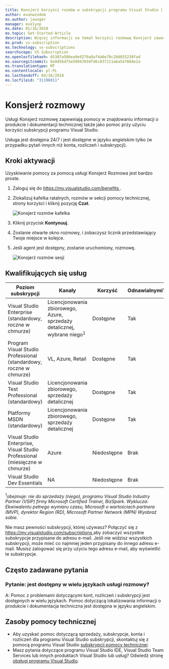 ```yaml
---
title: Konsjerż korzyści rozmów w subskrypcji programu Visual Studio | Dokumentacja firmy Microsoft
author: evanwindom
ms.author: jaunger
manager: evelynp
ms.date: 01/16/2018
ms.topic: Get-Started-Article
description: Więcej informacji na temat korzyści rozmowę Konsjerż zawarte w subskrypcji programu Visual Studio.
ms.prod: vs-subscription
ms.technology: vs-subscriptions
searchscope: VS Subscription
ms.openlocfilehash: 65307a586ea9e9270a8af4a0e70c20d855238fad
ms.sourcegitcommit: 6a9d5bd75e50947659fd6c837111a6a547884e2a
ms.translationtype: MT
ms.contentlocale: pl-PL
ms.lasthandoff: 04/16/2018
ms.locfileid: "31196011"
---
```

# <a name="concierge-chat"></a>Konsjerż rozmowy

Usługi Konsjerż rozmowę zapewniają pomocy w znajdowaniu informacji o produkcie i dokumentacji technicznej także jako pomoc przy użyciu korzyści subskrypcji programu Visual Studio.  

Usługa jest dostępna 24/7 i jest dostępne w języku angielskim tylko (w przypadku pytań innych niż konta, rozliczeń i subskrypcji). 

## <a name="activation-steps"></a>Kroki aktywacji
Uzyskiwanie pomocy za pomocą usługi Konsjerż Rozmowa jest bardzo proste.  
1. Zaloguj się do [ https://my.visualstudio.com/benefits ](https://my.visualstudio.com/benefits?wt.mc_id=o~msft~docs).

2. Zlokalizuj kafelka ratalnych, rozmów w sekcji pomocy technicznej, strony korzyści i kliknij pozycję **Czat**.

    ![Konsjerż rozmów kafelka](_img/vs-concierge-chat/vs-concierge-chat-tile.png)

3. Kliknij przycisk **Kontynuuj**.

4. Zostanie otwarte okno rozmowy, i zobaczysz licznik przedstawiający Twoje miejsce w kolejce.  

5. Jeśli agent jest dostępny, zostanie uruchomiony, rozmowę. 

    ![Konsjerż rozmów sesji](_img/vs-concierge-chat/vs-concierge-chat-session.png)

## <a name="eligibility"></a>Kwalifikujących się usług
| Poziom subskrypcji                                                 |     Kanały                                            | Korzyść                                                          | Odnawialnymi?    |
|--------------------------------------------------------------------|---------------------------------------------------------|------------------------------------------------------------------|---------------|
| Visual Studio Enterprise (standardowy, roczne w chmurze)   | Licencjonowania zbiorowego, Azure, sprzedaży detalicznej, wybrane niego<sup>1</sup> | Dostępne       |  Tak          |
| Program Visual Studio Professional (standardowy, roczne w chmurze) | VL, Azure, Retail                                       | Dostępne                                                            |  Tak          |
| Visual Studio Test Professional (standardowy)                         | Licencjonowania zbiorowego, sprzedaży detalicznej                                              | Dostępne                                             |  Tak          |
| Platformy MSDN (standardowy)                                          | Licencjonowania zbiorowego, sprzedaży detalicznej                                              | Dostępne                                              |  Tak          |
| Visual Studio Enterprise, Visual Studio Professional (miesięczne w chmurze) | Azure | Niedostępne | Brak |
| Visual Studio Dev Essentials | NA  | Niedostępne |Brak |

<sup>1</sup>*obejmuje: nie do sprzedaży (niego), programu Visual Studio Industry Partner (VSIP) firmy Microsoft Certified Trainer, BizSpark.    Wyklucza: Ekwiwalentu pełnego wymiaru czasu, Microsoft o wartościach partnera (MVP), dyrektor Region (RD), Microsoft Partner Network (MPN) Wyobraź sobie.*

Nie masz pewności subskrypcji, której używasz?  Połączyć się z [ https://my.visualstudio.com/subscriptions ](https://my.visualstudio.com/subscriptions?wt.mc_id=o~msft~docs) aby zobaczyć wszystkie subskrypcje przypisane do adresu e-mail. Jeśli nie widzisz wszystkich subskrypcji, może mieć co najmniej jeden przypisany do innego adresu e-mail.  Musisz zalogować się przy użyciu tego adresu e-mail, aby wyświetlić te subskrypcje. 

## <a name="frequently-asked-questions"></a>Często zadawane pytania

### <a name="q--is-the-chat-service-available-in-multiple-languages"></a>Pytanie: jest dostępny w wielu językach usługi rozmowy?
   A: Pomoc z problemami dotyczącymi kont, rozliczeń i subskrypcji jest dostępnych w wielu językach.  Pomoc dotyczącą lokalizowania informacji o produkcie i dokumentacja techniczna jest dostępna w języku angielskim. 
   
## <a name="support-resources"></a>Zasoby pomocy technicznej
-  Aby uzyskać pomoc dotyczącą sprzedaży, subskrypcje, konta i rozliczeń dla programu Visual Studio subskrypcji, skontaktuj się z pomocą programu Visual Studio [subskrypcji pomocy technicznej](https://www.visualstudio.com/subscriptions/support/).
-  Masz pytania dotyczące programu Visual Studio IDE, Visual Studio Team Services lub innych produktach Visual Studio lub usług?  Odwiedź stronę [obsługi programu Visual Studio](https://www.visualstudio.com/support/). 




